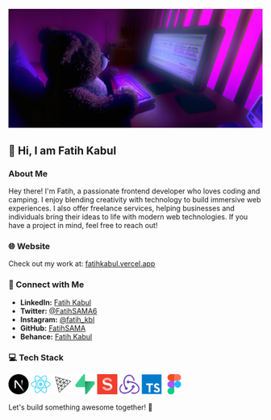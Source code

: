 ![](mistik.jpg)

## 👋 Hi, I am Fatih Kabul

### About Me
Hey there! I'm Fatih, a passionate frontend developer who loves coding and camping. I enjoy blending creativity with technology to build immersive web experiences.
I also offer freelance services, helping businesses and individuals bring their ideas to life with modern web technologies. If you have a project in mind, feel free to reach out!

### 🌐 Website
Check out my work at: [fatihkabul.vercel.app](https://fatihkabul.vercel.app)

### 📲 Connect with Me
- **LinkedIn:** [Fatih Kabul](https://linkedin.com/in/fatihkabul)
- **Twitter:** [@FatihSAMA6](https://x.com/FatihSAMA6)
- **Instagram:** [@fatih_kbl](https://www.instagram.com/fatih_kbl/)
- **GitHub:** [FatihSAMA](https://github.com/FatihSAMA)
- **Behance:** [Fatih Kabul](https://www.instagram.com/fatih_kbl/)

### 💻 Tech Stack
<p align="left">
  <img src="https://raw.githubusercontent.com/devicons/devicon/master/icons/nextjs/nextjs-original.svg" alt="nextjs" width="40" height="40"/>
  <img src="https://raw.githubusercontent.com/devicons/devicon/master/icons/react/react-original.svg" alt="react" width="40" height="40"/>
  <img src="https://raw.githubusercontent.com/devicons/devicon/master/icons/threejs/threejs-original.svg" alt="threejs" width="40" height="40"/>
  <img src="https://raw.githubusercontent.com/devicons/devicon/master/icons/supabase/supabase-original.svg" alt="supabase" width="40" height="40"/>
  <img src="https://raw.githubusercontent.com/devicons/devicon/master/icons/sanity/sanity-original.svg" alt="sanity" width="40" height="40"/>
  <img src="https://raw.githubusercontent.com/devicons/devicon/master/icons/redux/redux-original.svg" alt="redux" width="40" height="40"/>
  <img src="https://raw.githubusercontent.com/devicons/devicon/master/icons/typescript/typescript-original.svg" alt="typescript" width="40" height="40"/>
  <img src="https://raw.githubusercontent.com/devicons/devicon/master/icons/figma/figma-original.svg" alt="figma" width="40" height="40"/>
</p>

Let's build something awesome together! 🚀

